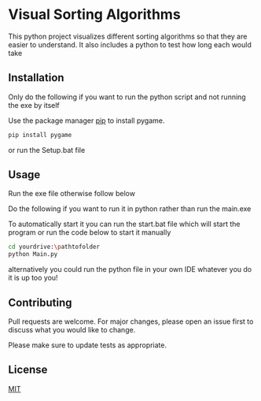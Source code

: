 # Visual Sorting Algorithms

This python project visualizes different sorting algorithms so that they are easier to understand. It also includes a python to test how long each would take

## Installation

Only do the following if you want to run the python script and not running the exe by itself

Use the package manager [pip](https://pip.pypa.io/en/stable/) to install pygame.

```bash
pip install pygame
```
or run the Setup.bat file
## Usage
Run the exe file otherwise follow below

Do the following if you want to run it in python rather than run the main.exe

To automatically start it you can run the start.bat file which will start the program or run the code below to start it manually
```bash
cd yourdrive:\pathtofolder
python Main.py
```
alternatively you could run the python file in your own IDE whatever you do it is up too you!

## Contributing

Pull requests are welcome. For major changes, please open an issue first
to discuss what you would like to change.

Please make sure to update tests as appropriate.

## License

[MIT](https://choosealicense.com/licenses/mit/)
